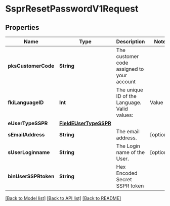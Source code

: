 # SsprResetPasswordV1Request

## Properties
Name | Type | Description | Notes
------------ | ------------- | ------------- | -------------
**pksCustomerCode** | **String** | The customer code assigned to your account | 
**fkiLanguageID** | **Int** | The unique ID of the Language.  Valid values:  |Value|Description| |-|-| |1|French| |2|English| | 
**eUserTypeSSPR** | [**FieldEUserTypeSSPR**](FieldEUserTypeSSPR.md) |  | 
**sEmailAddress** | **String** | The email address. | [optional] 
**sUserLoginname** | **String** | The Login name of the User. | [optional] 
**binUserSSPRtoken** | **String** | Hex Encoded Secret SSPR token | 

[[Back to Model list]](../README.md#documentation-for-models) [[Back to API list]](../README.md#documentation-for-api-endpoints) [[Back to README]](../README.md)


